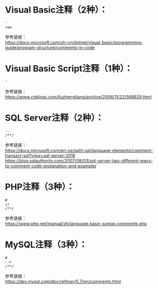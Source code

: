# Visual Basic注释（2种）：
```
'
rem
```
参考链接：  
https://docs.microsoft.com/zh-cn/dotnet/visual-basic/programming-guide/program-structure/comments-in-code
# Visual Basic Script注释（1种）：  
```
'
```
参考链接：  
https://www.cnblogs.com/liuzhengliang/archive/2006/11/22/568629.html
# SQL Server注释（2种）：
```
--
/**/
```
参考链接：  
https://docs.microsoft.com/en-us/sql/t-sql/language-elements/comment-transact-sql?view=sql-server-2016  
https://blog.sqlauthority.com/2007/08/03/sql-server-two-different-ways-to-comment-code-explanation-and-example/
# PHP注释（3种）：
```
#
//
/**/
```
参考链接：  
https://www.php.net/manual/zh/language.basic-syntax.comments.php
# MySQL注释（3种）：
```
#
--+
/**/
```
参考链接：  
https://dev.mysql.com/doc/refman/5.7/en/comments.html
